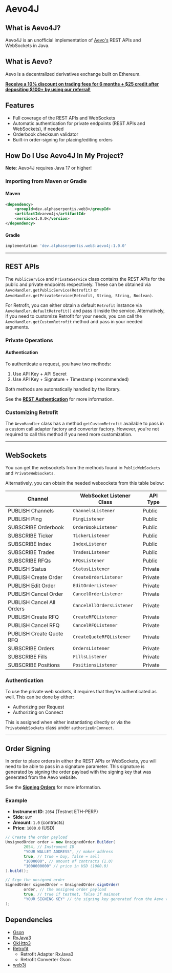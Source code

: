 # Aevo4J

## What is Aevo4J?
Aevo4J is an unofficial implementation of [Aevo's](https://aevo.xyz) REST APIs and WebSockets in Java.

## What is Aevo?
Aevo is a decentralized derivatives exchange built on Ethereum.

[**Receive a 10% discount on trading fees for 6 months + $25 credit after depositing $100+ by using our referral!**](https://app.aevo.xyz/r/Plum-Gossamer-Tepper)

## Features
- Full coverage of the REST APIs and WebSockets
- Automatic authentication for private endpoints (REST APIs and WebSockets), if needed
- Orderbook checksum validator
- Built-in order-signing for placing/editing orders

## How Do I Use Aevo4J In My Project?
**Note**: Aevo4J requires Java 17 or higher!

### Importing from Maven or Gradle
#### Maven
```xml
<dependency>
    <groupId>dev.alphaserpentis.web3</groupId>
    <artifactId>aevo4j</artifactId>
    <version>1.0.0</version>
</dependency>
```

#### Gradle
```groovy
implementation 'dev.alphaserpentis.web3:aevo4j:1.0.0'
```

- - -

## REST APIs
The `PublicService` and `PrivateService` class contains the REST APIs for the public and private endpoints respectively.
These can be obtained via `AevoHandler.getPublicService(Retrofit)` or `AevoHandler.getPrivateService(Retrofit, String, String, Boolean)`.

For Retrofit, you can either obtain a default `Retrofit` instance via `AevoHandler.defaultRetrofit()` and pass it inside the service.
Alternatively, if you need to customize Retrofit for your needs, you can call the `AevoHandler.getCustomRetrofit` method and pass in your needed arguments.

### Private Operations
#### Authentication
To authenticate a request, you have two methods:

1. Use API Key + API Secret
2. Use API Key + Signature + Timestamp (recommended)

Both methods are automatically handled by the library.

See the [**REST Authentication**](https://api-docs.aevo.xyz/reference/rest-authentication) for more information.

### Customizing Retrofit
The `AevoHandler` class has a method `getCustomRetrofit` available to pass in a custom call adapter factory and converter factory.
However, you're not required to call this method if you need more customization.

- - -

## WebSockets
You can get the websockets from the methods found in `PublicWebSockets` and `PrivateWebSockets`.

Alternatively, you can obtain the needed websockets from this table below:

| Channel                   | WebSocket Listener Class  | API Type |
|---------------------------|---------------------------|----------|
| PUBLISH Channels          | `ChannelsListener`        | Public   |
| PUBLISH Ping              | `PingListener`            | Public   |
| SUBSCRIBE Orderbook       | `OrderBookListener`       | Public   |
| SUBSCRIBE Ticker          | `TickerListener`          | Public   |
| SUBSCRIBE Index           | `IndexListener`           | Public   |
| SUBSCRIBE Trades          | `TradesListener`          | Public   |
| SUBSCRIBE RFQs            | `RFQsListener`            | Public   |
| PUBLISH Status            | `StatusListener`          | Private  |
| PUBLISH Create Order      | `CreateOrderListener`     | Private  |
| PUBLISH Edit Order        | `EditOrderListener`       | Private  |
| PUBLISH Cancel Order      | `CancelOrderListener`     | Private  |
| PUBLISH Cancel All Orders | `CancelAllOrdersListener` | Private  |
| PUBLISH Create RFQ        | `CreateRFQListener`       | Private  |
| PUBLISH Cancel RFQ        | `CancelRFQListener`       | Private  |
| PUBLISH Create Quote RFQ  | `CreateQuoteRFQListener`  | Private  |
| SUBSCRIBE Orders          | `OrdersListener`          | Private  |
| SUBSCRIBE Fills           | `FillsListener`           | Private  |
| SUBSCRIBE Positions       | `PositionsListener`       | Private  |

### Authentication
To use the private web sockets, it requires that they're authenticated as well. This can be done by either:

- Authorizing per Request
- Authorizing on Connect

This is assigned when either instantiating directly or via the `PrivateWebSockets` class under `authorizeOnConnect`.

- - -
## Order Signing
In order to place orders in either the REST APIs or WebSockets, you will need to be able to pass in a signature parameter.
This signature is generated by signing the order payload with the signing key that was generated from the Aevo website.

See the [**Signing Orders**](https://api-docs.aevo.xyz/reference/signing-orders) for more information.

### Example
- **Instrument ID**: `2054` (Testnet ETH-PERP)
- **Side**: `BUY`
- **Amount**: `1.0` (contracts)
- **Price**: `1000.0` (USD)

```java
// Create the order payload
UnsignedOrder order = new UnsignedOrder.Builder(
        2054, // Instrument ID
        "YOUR WALLET ADDRESS", // maker address
        true, // true = buy, false = sell
        "1000000", // amount of contracts (1.0)
        "1000000000" // price in USD (1000.0)
).build();

// Sign the unsigned order
SignedOrder signedOrder = UnsignedOrder.signOrder(
        order, // the unsigned order payload
        true, // true if testnet, false if mainnet
        "YOUR SIGNING KEY" // the signing key generated from the Aevo website
);
```

## Dependencies
- [Gson](https://github.com/google/gson)
- [RxJava3](https://github.com/ReactiveX/RxJava)
- [OkHttp3](https://github.com/square/okhttp)
- [Retrofit](https://github.com/square/retrofit)
  - Retrofit Adapter RxJava3
  - Retrofit Converter Gson
- [web3j](https://github.com/web3j/web3j)